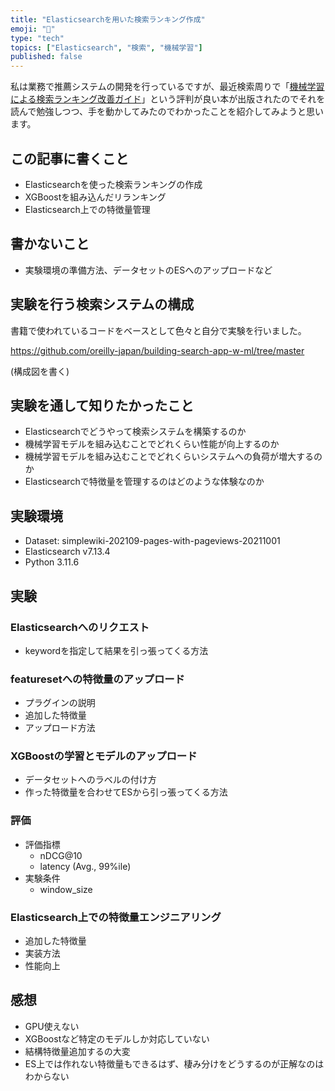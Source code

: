 ```yaml
---
title: "Elasticsearchを用いた検索ランキング作成"
emoji: "🤖"
type: "tech"
topics: ["Elasticsearch", "検索", "機械学習"]
published: false
---
```


私は業務で推薦システムの開発を行っているですが、最近検索周りで「[機械学習による検索ランキング改善ガイド](www.amazon.co.jp/dp/4814400306)」という評判が良い本が出版されたのでそれを読んで勉強しつつ、手を動かしてみたのでわかったことを紹介してみようと思います。

## この記事に書くこと

- Elasticsearchを使った検索ランキングの作成
- XGBoostを組み込んだリランキング
- Elasticsearch上での特徴量管理

## 書かないこと

- 実験環境の準備方法、データセットのESへのアップロードなど

## 実験を行う検索システムの構成

書籍で使われているコードをベースとして色々と自分で実験を行いました。

https://github.com/oreilly-japan/building-search-app-w-ml/tree/master

(構成図を書く)

## 実験を通して知りたかったこと

- Elasticsearchでどうやって検索システムを構築するのか
- 機械学習モデルを組み込むことでどれくらい性能が向上するのか
- 機械学習モデルを組み込むことでどれくらいシステムへの負荷が増大するのか
- Elasticsearchで特徴量を管理するのはどのような体験なのか

## 実験環境

- Dataset: simplewiki-202109-pages-with-pageviews-20211001
- Elasticsearch v7.13.4
- Python 3.11.6

## 実験

### Elasticsearchへのリクエスト

- keywordを指定して結果を引っ張ってくる方法

### featuresetへの特徴量のアップロード

- プラグインの説明
- 追加した特徴量
- アップロード方法

### XGBoostの学習とモデルのアップロード

- データセットへのラベルの付け方
- 作った特徴量を合わせてESから引っ張ってくる方法

### 評価

- 評価指標
    - nDCG@10
    - latency (Avg., 99%ile)
- 実験条件
    - window_size

### Elasticsearch上での特徴量エンジニアリング

- 追加した特徴量
- 実装方法
- 性能向上

## 感想

- GPU使えない
- XGBoostなど特定のモデルしか対応していない
- 結構特徴量追加するの大変
- ES上では作れない特徴量もできるはず、棲み分けをどうするのが正解なのはわからない